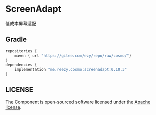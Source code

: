# ScreenAdapt

低成本屏幕适配 


## Gradle

``` groovy
repositories {
    maven { url "https://gitee.com/ezy/repo/raw/cosmo/"}
}
dependencies {
    implementation "me.reezy.cosmo:screenadapt:0.10.3"
}
```

## LICENSE

The Component is open-sourced software licensed under the [Apache license](LICENSE).